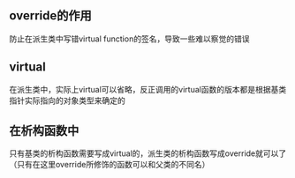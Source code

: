 ## override的作用
防止在派生类中写错virtual function的签名，导致一些难以察觉的错误

## virtual
在派生类中，实际上virtual可以省略，反正调用的virtual函数的版本都是根据基类指针实际指向的对象类型来确定的

## 在析构函数中
只有基类的析构函数需要写成virtual的，派生类的析构函数写成override就可以了（只有在这里override所修饰的函数可以和父类的不同名）